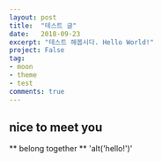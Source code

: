 ```yaml
---
layout: post
title:  "테스트 글"
date:   2018-09-23
excerpt: "테스트 해봅시다. Hello World!"
project: False
tag:
- moon
- theme
- test
comments: true
---
```


## nice to meet you
** belong together **
'alt('hello!')'
